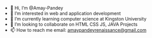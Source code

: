 - 👋 Hi, I’m @Amay-Pandey
- 👀 I’m interested in web and application development
- 🌱 I’m currently learning computer science at Kingston University
- 💞️ I’m looking to collaborate on HTML CSS JS, JAVA Projects
- 📫 How to reach me email: amaypandeyrenaissance@gmail.com

<!---
Amay-Pandey/Amay-Pandey is a ✨ special ✨ repository because its `README.md` (this file) appears on your GitHub profile.
You can click the Preview link to take a look at your changes.
--->
